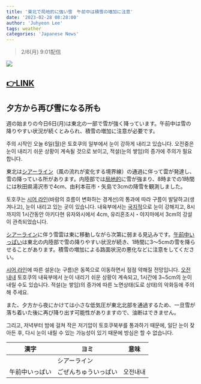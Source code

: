 ```yaml
---
title: '東北で局地的に強い雪　午前中は積雪の増加に注意'
date: '2023-02-28 08:28:00'
author: 'Juhyeon Lee'
tags: weather
categories: 'Japanese News'
---
```


> 2/6(月) 9:01配信


![](https://news-pctr.c.yimg.jp/uUzvQ3lML_bkIqyakc1vFhNrRI0RUQxg5aFkrX0xDg1_T0wXrbEJjtNGtrf1o9y3JPONh7eV8QVHGGgsNL3tPsgbGZQiYf4p1OYoL7ZjWRHyiA_OccYyrrxlKS913cr33XgJEQOcyQupGNGAppOIyM_VYHI-yHU7iCKxQIKYUa6CifMJpBPhoa8o6jrMNOKy)


## [👉LINK](https://news.yahoo.co.jp/articles/fe61b2965e4c4abc6a1008dc8edcb9c528e44f23)


## 夕方から再び雪になる所も


週の始まりの今日6日(月)は東北の一部で雪が強く降っています。午前中は雪の降りやすい状況が続くとみられ、積雪の増加に注意が必要です。


주의 시작인 오늘 6일(월)은 토호쿠의 일부에서 눈이 강하게 내리고 있습니다. 오전중은 눈이 내리기 쉬운 상황이 계속될 것으로 보이고, 적설(눈의 쌓임)의 증가에 주의가 필요합니다.

東北は<u>シアーライン</u>（風の流れが変化する境界線）の通過に伴って雲が発達し、雪の降っている所があります。内陸部では<u>局地的</u>に雪が強まり、8時までの1時間には秋田県湯沢市で4cm、由利本荘市・矢島で3cmの降雪を観測しました。


토호쿠는 <u>시어 라인</u>(바람의 흐름이 변화하는 경계선)의 통과에 따라 구름이 발달하고(생겨나고), 눈이 내리고 있는 곳이 있습니다. 내육부에서는 <u>국지적</u>으로 눈이 강해지고, 8시까지의 1시간동안 아키다현 유자와시에서 4cm, 유리혼조시・야지마에서 3cm의 강설이 관측되었습니다.

<u>シアーライン</u>に伴う雪雲は東に移動しながら次第に弱まる見込みです。<u>午前中いっぱい</u>は東北の内陸部で雪の降りやすい状況が続き、1時間に3～5cmの雪を降らせることがあります。積雪の増加による路面状況の悪化などに注意をしてください。


<u>시어 라인</u>에 따른 설운(눈 구름)은 동쪽으로 이동하면서 점점 약해질 전망입니다. <u>오전내내</u> 토호쿠의 내육부에서 눈이 내리기 쉬운 상황이 계속되고, 1시간에 3~5cm의 눈이 내릴 수도 있습니다. 적설(눈 쌓임)의 증가에 따른 노면상태(도로 상태)의 악화등에 주의해 주세요.

また、夕方から夜にかけては小さな低気圧が東北北部を通過するため、一旦雪が落ち着いた後に再び降り出す可能性がありますので、油断はできません。


그리고, 저녁부터 밤에 걸쳐 작은 저기압이 토호쿠북부를 통과하기 때문에, 일단 눈이 잦아든 후, 다시 눈이 내릴 수 있는 가능성이 있기 때문에 방심은 할 수 없습니다.


| **漢字**  | **ヨミ**     | **意味** |
| ------- | ---------- | ------ |
|         | シアーライン     |        |
| 午前中いっぱい | ごぜんちゅういっぱい | 오전내내   |

